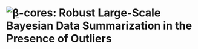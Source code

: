 # <a href="https://www.codecogs.com/eqnedit.php?latex=β" target="_blank"><img src="https://latex.codecogs.com/gif.latex?β" title="β" /></a>-cores: Robust Large-Scale Bayesian Data Summarization in the Presence of Outliers

